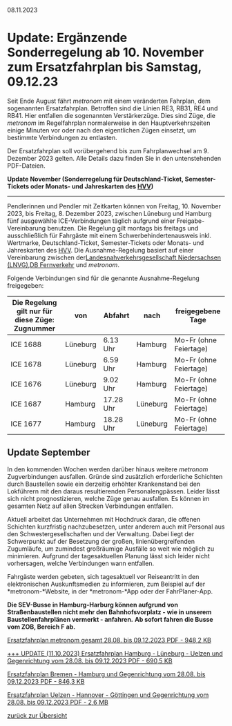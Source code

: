 08.11.2023

Update: Ergänzende Sonderregelung ab 10. November zum Ersatzfahrplan bis Samstag, 09.12.23
==========

Seit Ende August fährt *metronom* mit einem veränderten Fahrplan, dem sogenannten Ersatzfahrplan. Betroffen sind die Linien RE3, RB31, RE4 und RB41. Hier entfallen die sogenannten Verstärkerzüge. Dies sind Züge, die *metronom* im Regelfahrplan normalerweise in den Hauptverkehrszeiten einige Minuten vor oder nach den eigentlichen Zügen einsetzt, um bestimmte Verbindungen zu entlasten.

Der Ersatzfahrplan soll vorübergehend bis zum Fahrplanwechsel am 9. Dezember 2023 gelten. Alle Details dazu finden Sie in den untenstehenden PDF-Dateien.

**Update November (Sonderregelung für Deutschland-Ticket, Semester-Tickets oder Monats- und Jahreskarten des [HVV](https://www.hvv.de/de/neu))**

----------

Pendlerinnen und Pendler mit Zeitkarten können von Freitag, 10. November 2023, bis Freitag, 8. Dezember 2023, zwischen Lüneburg und Hamburg fünf ausgewählte ICE-Verbindungen täglich aufgrund einer Freigabe-Vereinbarung benutzen. Die Regelung gilt montags bis freitags und ausschließlich für Fahrgäste mit einem Schwerbehindertenausweis inkl. Wertmarke, Deutschland-Ticket, Semester-Tickets oder Monats- und Jahreskarten des [HVV](https://www.hvv.de/de/neu). Die Ausnahme-Regelung basiert auf einer Vereinbarung zwischen der[Landesnahverkehrsgesellschaft Niedersachsen (LNVG)](https://www.lnvg.de/),[DB Fernverkehr](https://www.deutschebahn.com/de) und *metronom*.

Folgende Verbindungen sind für die genannte Ausnahme-Regelung freigegeben:

|Die Regelung gilt nur für diese Züge: Zugnummer|  von   | Abfahrt |  nach  |  freigegebene Tage   |
|-----------------------------------------------|--------|---------|--------|----------------------|
|                   ICE 1688                    |Lüneburg|6.13 Uhr |Hamburg |Mo-Fr (ohne Feiertage)|
|                   ICE 1678                    |Lüneburg|6.59 Uhr |Hamburg |Mo-Fr (ohne Feiertage)|
|                   ICE 1676                    |Lüneburg|9.02 Uhr |Hamburg |Mo-Fr (ohne Feiertage)|
|                   ICE 1687                    |Hamburg |17.28 Uhr|Lüneburg|Mo-Fr (ohne Feiertage)|
|                   ICE 1677                    |Hamburg |18.28 Uhr|Lüneburg|Mo-Fr (ohne Feiertage)|

**Update September**
----------

In den kommenden Wochen werden darüber hinaus weitere *metronom* Zugverbindungen ausfallen. Gründe sind zusätzlich erforderliche Schichten durch Baustellen sowie ein derzeitig erhöhter Krankenstand bei den Lokführern mit den daraus resultierenden Personalengpässen. Leider lässt sich nicht prognostizieren, welche Züge genau ausfallen. Es können im gesamten Netz auf allen Strecken Verbindungen entfallen.

Aktuell arbeitet das Unternehmen mit Hochdruck daran, die offenen Schichten kurzfristig nachzubesetzen, unter anderem auch mit Personal aus den Schwestergesellschaften und der Verwaltung. Dabei liegt der Schwerpunkt auf der Besetzung der großen, linienübergreifenden Zugumläufe, um zumindest großräumige Ausfälle so weit wie möglich zu minimieren. Aufgrund der tagesaktuellen Planung lässt sich leider nicht vorhersagen, welche Verbindungen wann entfallen.

Fahrgäste werden gebeten, sich tagesaktuell vor Reiseantritt in den elektronischen Auskunftsmedien zu informieren, zum Beispiel auf der *metronom-*Website, in der *metronom-*App oder der FahrPlaner-App.

**Die SEV-Busse in Hamburg-Harburg können aufgrund von Straßenbaustellen nicht mehr den Bahnhofsvorplatz - wie in unserem Baustellenfahrplänen vermerkt - anfahren.** **Ab sofort fahren die Busse vom ZOB, Bereich F ab.**

[Ersatzfahrplan metronom gesamt 28.08. bis 09.12.2023 PDF - 948,2 KB](https://www.der-metronom.de/media/metronom/downloads/fahrplan/Bauarbeiten/Ersatzfahrplan-metronom-gesamt-28.08.2023-09.12.2023.pdf)

[\+++ UPDATE (11.10.2023) Ersatzfahrplan Hamburg - Lüneburg - Uelzen und Gegenrichtung vom 28.08. bis 09.12.2023 PDF - 690,5 KB](https://www.der-metronom.de/media/metronom/downloads/fahrplan/2023/Ersatzfahrplan-RE3-RB31.pdf)

[Ersatzfahrplan Bremen - Hamburg und Gegenrichtung vom 28.08. bis 09.12.2023 PDF - 846,3 KB](https://www.der-metronom.de/media/metronom/downloads/fahrplan/Bauarbeiten/Ersatzfahrplan-Bremen-Hamburg-und-Gegenrichtung.pdf)

[Ersatzfahrplan Uelzen - Hannover - Göttingen und Gegenrichtung vom 28.08. bis 09.12.2023 PDF - 2,6 MB](https://www.der-metronom.de/media/metronom/downloads/fahrplan/Bauarbeiten/Ersatzfahrplan-Uelzen-Hannover-Goettingen-und-Gegenrichtung.pdf)

[zurück zur Übersicht](https://www.der-metronom.de/unternehmen/aktuelle-meldungen/)
